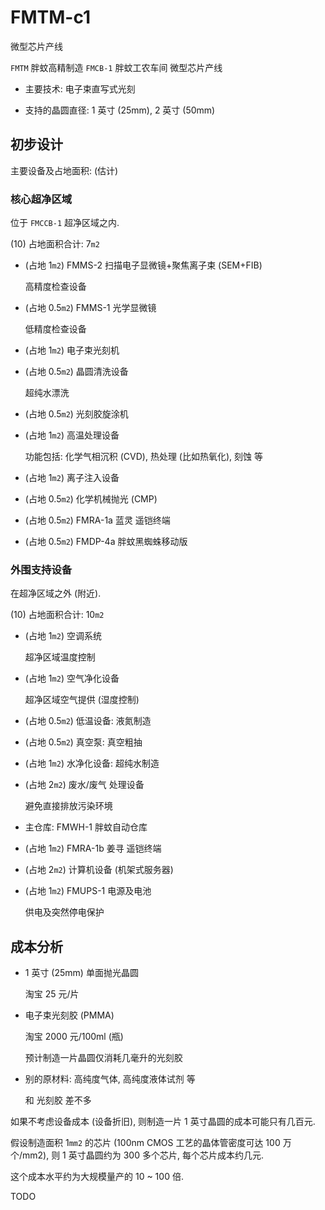 # FMTM-c1
微型芯片产线

`FMTM` 胖蚊高精制造
`FMCB-1` 胖蚊工农车间
微型芯片产线

+ 主要技术: 电子束直写式光刻

+ 支持的晶圆直径: 1 英寸 (25mm), 2 英寸 (50mm)


## 初步设计

主要设备及占地面积: (估计)

### 核心超净区域

位于 `FMCCB-1` 超净区域之内.

(10) 占地面积合计: 7`m2`

+ (占地 1`m2`) FMMS-2 扫描电子显微镜+聚焦离子束 (SEM+FIB)

  高精度检查设备

+ (占地 0.5`m2`) FMMS-1 光学显微镜

  低精度检查设备

+ (占地 1`m2`) 电子束光刻机

+ (占地 0.5`m2`) 晶圆清洗设备

  超纯水漂洗

+ (占地 0.5`m2`) 光刻胶旋涂机

+ (占地 1`m2`) 高温处理设备

  功能包括: 化学气相沉积 (CVD), 热处理 (比如热氧化),
  刻蚀 等

+ (占地 1`m2`) 离子注入设备

+ (占地 0.5`m2`) 化学机械抛光 (CMP)

+ (占地 0.5`m2`) FMRA-1a 蓝灵 遥铠终端

+ (占地 0.5`m2`) FMDP-4a 胖蚊黑蜘蛛移动版

### 外围支持设备

在超净区域之外 (附近).

(10) 占地面积合计: 10`m2`

+ (占地 1`m2`) 空调系统

  超净区域温度控制

+ (占地 1`m2`) 空气净化设备

  超净区域空气提供 (湿度控制)

+ (占地 0.5`m2`) 低温设备: 液氮制造

+ (占地 0.5`m2`) 真空泵: 真空粗抽

+ (占地 1`m2`) 水净化设备: 超纯水制造

+ (占地 2`m2`) 废水/废气 处理设备

  避免直接排放污染环境

+ 主仓库: FMWH-1 胖蚊自动仓库

+ (占地 1`m2`) FMRA-1b 姜寻 遥铠终端

+ (占地 2`m2`) 计算机设备 (机架式服务器)

+ (占地 1`m2`) FMUPS-1 电源及电池

  供电及突然停电保护


## 成本分析

+ 1 英寸 (25mm) 单面抛光晶圆

  淘宝 25 元/片

+ 电子束光刻胶 (PMMA)

  淘宝 2000 元/100ml (瓶)

  预计制造一片晶圆仅消耗几毫升的光刻胶

+ 别的原材料: 高纯度气体, 高纯度液体试剂 等

  和 光刻胶 差不多

如果不考虑设备成本 (设备折旧),
则制造一片 1 英寸晶圆的成本可能只有几百元.

假设制造面积 1`mm2` 的芯片 (100nm CMOS 工艺的晶体管密度可达 100 万个/mm2), 则 1 英寸晶圆约为 300 多个芯片,
每个芯片成本约几元.

这个成本水平约为大规模量产的 10 ~ 100 倍.


TODO
